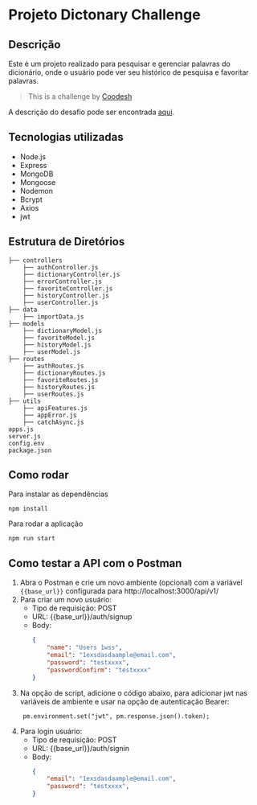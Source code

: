 # Projeto Dictonary Challenge

## Descrição
Este é um projeto realizado para pesquisar e gerenciar palavras do dicionário, onde o usuário pode ver seu histórico de pesquisa e favoritar palavras.
 
> This is a challenge by [Coodesh](https://coodesh.com/)

A descrição do desafio pode ser encontrada [aqui](https://github.com/k1y05h17k/projectDictionary/main/challenge_description.md).

## Tecnologias utilizadas
- Node.js 
- Express 
- MongoDB 
- Mongoose 
- Nodemon
- Bcrypt
- Axios
- jwt

## Estrutura de Diretórios

````
├── controllers
    ├── authController.js
    ├── dictionaryController.js
    ├── errorController.js
    ├── favoriteController.js
    ├── historyController.js
    ├── userController.js
├── data
    ├── importData.js
├── models
    ├── dictionaryModel.js
    ├── favoriteModel.js
    ├── historyModel.js
    ├── userModel.js
├── routes
    ├── authRoutes.js
    ├── dictionaryRoutes.js
    ├── favoriteRoutes.js
    ├── historyRoutes.js
    ├── userRoutes.js
├── utils
    ├── apiFeatures.js
    ├── appError.js
    ├── catchAsync.js
apps.js
server.js
config.env
package.json  
````
    
## Como rodar

Para instalar as dependências
````
npm install
````

Para rodar a aplicação
````
npm run start
````

## Como testar a API com o Postman

1. Abra o Postman e crie um novo ambiente (opcional) com a variável `{{base_url}}` configurada para http://localhost:3000/api/v1/
2. Para criar um novo usuário:
    - Tipo de requisição: POST
    - URL: {{base_url}}/auth/signup
    - Body:
        ````  json  
        {   
            "name": "Users 1wss",
            "email": "1exsdasdaample@email.com",
            "password": "testxxxx",
            "passwordConfirm": "testxxxx"
        }
        ````
3. Na opção de script, adicione o código abaixo, para adicionar jwt nas variáveis de ambiente e usar na opção de autenticação Bearer:

````
    pm.environment.set("jwt", pm.response.json().token);
````

4. Para login usuário:
    - Tipo de requisição: POST
    - URL: {{base_url}}/auth/signin
    - Body:
        ```` json
        { 
            "email": "1exsdasdaample@email.com",
            "password": "testxxxx",
        }
        ````






